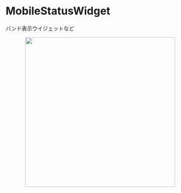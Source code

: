 # MobileStatusWidget
バンド表示ウイジェットなど

<p align="center">
  <img src="https://imgur.com/F07sGUC.png" width="400">
</p>

